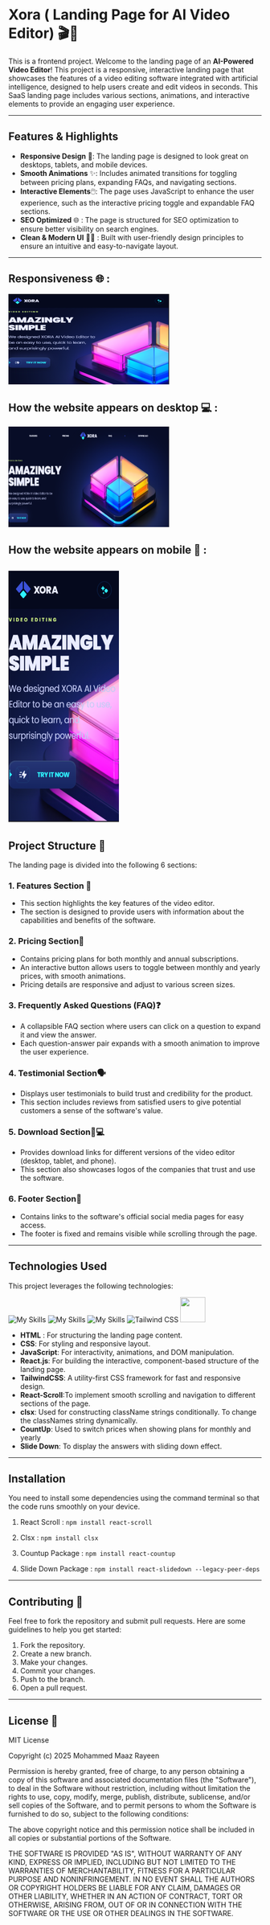 # Xora ( Landing Page for AI Video Editor) 🎬🤖

This is a frontend project. Welcome to the landing page of an **AI-Powered Video Editor**! This project is a responsive, interactive landing page that showcases the features of a video editing software integrated with artificial intelligence, designed to help users create and edit videos in seconds. This SaaS landing page includes various sections, animations, and interactive elements to provide an engaging user experience.

---

## Features & Highlights

- **Responsive Design** 🌈: The landing page is designed to look great on desktops, tablets, and mobile devices.
- **Smooth Animations** ✨: Includes animated transitions for toggling between pricing plans, expanding FAQs, and navigating sections.
- **Interactive Elements**🖱️: The page uses JavaScript to enhance the user experience, such as the interactive pricing toggle and expandable FAQ sections.
- **SEO Optimized** 🌐 : The page is structured for SEO optimization to ensure better visibility on search engines.
- **Clean & Modern UI** 🧑‍🎨 : Built with user-friendly design principles to ensure an intuitive and easy-to-navigate layout.

---
## Responsiveness 🌐 : 
[<img src="https://github.com/0maaz-01/Xora/blob/main/public/xora2.png" alt="Thumbnail" width="320" height="180">](https://youtu.be/BfGCA9gOY4w)

## How the website appears on desktop 💻 : 
[<img src="https://github.com/0maaz-01/Xora/blob/main/public/xora1.png" alt="Thumbnail" width="320" height="200">](https://youtu.be/mXSQAzwwtSQ)

## How the website appears on mobile 📱 : 
[<img src="https://github.com/0maaz-01/Xora/blob/main/public/xora3.png" alt="Thumbnail" width="220" height="500">](https://youtube.com/shorts/0zffCc6ATME?feature=share)
---

## Project Structure 📂

The landing page is divided into the following 6 sections:

### 1. **Features Section** 🌟
   - This section highlights the key features of the video editor.
   - The section is designed to provide users with information about the capabilities and benefits of the software.

### 2. **Pricing Section**💸
   - Contains pricing plans for both monthly and annual subscriptions.
   - An interactive button allows users to toggle between monthly and yearly prices, with smooth animations.
   - Pricing details are responsive and adjust to various screen sizes.

### 3. Frequently Asked Questions (FAQ)❓
   - A collapsible FAQ section where users can click on a question to expand it and view the answer.
   - Each question-answer pair expands with a smooth animation to improve the user experience.

### 4. **Testimonial Section**🗣
   - Displays user testimonials to build trust and credibility for the product.
   - This section includes reviews from satisfied users to give potential customers a sense of the software's value.

### 5. **Download Section**📲💻
   - Provides download links for different versions of the video editor (desktop, tablet, and phone).
   - This section also showcases logos of the companies that trust and use the software.
   
### 6. **Footer Section**📱
   - Contains links to the software's official social media pages for easy access.
   - The footer is fixed and remains visible while scrolling through the page.


---

## Technologies Used

This project leverages the following technologies:

 ![My Skills](https://skillicons.dev/icons?i=html) ![My Skills](https://skillicons.dev/icons?i=css)  ![My Skills](https://skillicons.dev/icons?i=js) ![Tailwind CSS](https://skillicons.dev/icons?i=tailwind) <img src="https://github.com/0maaz-01/Alaikoo_PDF_Reader_and_Editor./blob/main/Images/React.png" width="50" height="50">

- **HTML** : For structuring the landing page content.
- **CSS**: For styling and responsive layout.
- **JavaScript**: For interactivity, animations, and DOM manipulation.
- **React.js**: For building the interactive, component-based structure of the landing page.
- **TailwindCSS**: A utility-first CSS framework for fast and responsive design.
- **React-Scroll**:To implement smooth scrolling and navigation to different sections of the page.
- **clsx**: Used for constructing className strings conditionally. To change the classNames string dynamically.
- **CountUp**: Used to switch prices when showing plans for monthly and yearly
- **Slide Down**: To display the answers with sliding down effect.

---


## Installation
You need to install some dependencies using the command terminal so that the code runs smoothly on your device.

1) React Scroll :
`npm install react-scroll`

2) Clsx :
`npm install clsx`

3) Countup Package :
`npm install react-countup`

4) Slide Down Package :
`npm install react-slidedown --legacy-peer-deps`

---

## Contributing 🤝

Feel free to fork the repository and submit pull requests. Here are some guidelines to help you get started:

1. Fork the repository.
2. Create a new branch.
3. Make your changes.
4. Commit your changes.
5. Push to the branch.
6. Open a pull request.

---

## License 🤝

MIT License

Copyright (c) 2025 Mohammed Maaz Rayeen

Permission is hereby granted, free of charge, to any person obtaining a copy
of this software and associated documentation files (the "Software"), to deal
in the Software without restriction, including without limitation the rights
to use, copy, modify, merge, publish, distribute, sublicense, and/or sell
copies of the Software, and to permit persons to whom the Software is
furnished to do so, subject to the following conditions:

The above copyright notice and this permission notice shall be included in all
copies or substantial portions of the Software.

THE SOFTWARE IS PROVIDED "AS IS", WITHOUT WARRANTY OF ANY KIND, EXPRESS OR
IMPLIED, INCLUDING BUT NOT LIMITED TO THE WARRANTIES OF MERCHANTABILITY,
FITNESS FOR A PARTICULAR PURPOSE AND NONINFRINGEMENT. IN NO EVENT SHALL THE
AUTHORS OR COPYRIGHT HOLDERS BE LIABLE FOR ANY CLAIM, DAMAGES OR OTHER
LIABILITY, WHETHER IN AN ACTION OF CONTRACT, TORT OR OTHERWISE, ARISING FROM,
OUT OF OR IN CONNECTION WITH THE SOFTWARE OR THE USE OR OTHER DEALINGS IN THE
SOFTWARE.


